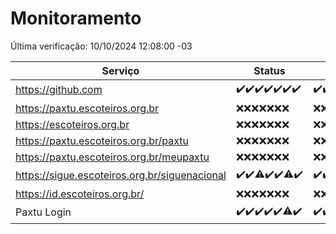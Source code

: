 # Monitoramento

Última verificação: 10/10/2024 12:08:00 -03

|Serviço|Status|Últimas 24h|
|---|---|---|
|https://github.com|<span title="2024-10-03: OK=23">✔️</span><span title="2024-10-04: OK=23">✔️</span><span title="2024-10-05: OK=23">✔️</span><span title="2024-10-06: OK=23">✔️</span><span title="2024-10-07: OK=23">✔️</span><span title="2024-10-08: OK=23">✔️</span><span title="2024-10-09: OK=15">✔️</span>|<span title="09/10/2024 13:09:00 -03 : 200">✔️</span><span title="09/10/2024 14:07:00 -03 : 200">✔️</span><span title="09/10/2024 15:10:00 -03 : 200">✔️</span><span title="09/10/2024 16:06:00 -03 : 200">✔️</span><span title="09/10/2024 17:08:00 -03 : 200">✔️</span><span title="09/10/2024 18:07:00 -03 : 200">✔️</span><span title="09/10/2024 19:07:00 -03 : 200">✔️</span><span title="09/10/2024 20:09:00 -03 : 200">✔️</span><span title="09/10/2024 21:39:00 -03 : 200">✔️</span><span title="09/10/2024 23:10:00 -03 : 200">✔️</span><span title="10/10/2024 00:14:00 -03 : 200">✔️</span><span title="10/10/2024 01:10:00 -03 : 200">✔️</span><span title="10/10/2024 02:08:00 -03 : 200">✔️</span><span title="10/10/2024 03:12:00 -03 : 200">✔️</span><span title="10/10/2024 04:08:00 -03 : 200">✔️</span><span title="10/10/2024 05:11:00 -03 : 200">✔️</span><span title="10/10/2024 06:08:00 -03 : 200">✔️</span><span title="10/10/2024 07:08:00 -03 : 200">✔️</span><span title="10/10/2024 08:07:00 -03 : 200">✔️</span><span title="10/10/2024 09:15:00 -03 : 200">✔️</span><span title="10/10/2024 10:17:00 -03 : 200">✔️</span><span title="10/10/2024 11:07:00 -03 : 200">✔️</span><span title="10/10/2024 12:08:00 -03 : 200">✔️</span>|
|https://paxtu.escoteiros.org.br|<span title="2024-10-03: Falhas=23">❌</span><span title="2024-10-04: Falhas=23">❌</span><span title="2024-10-05: Falhas=23">❌</span><span title="2024-10-06: Falhas=23">❌</span><span title="2024-10-07: Falhas=23">❌</span><span title="2024-10-08: Falhas=23">❌</span><span title="2024-10-09: Falhas=15">❌</span>|<span title="09/10/2024 13:09:00 -03 : 403">❌</span><span title="09/10/2024 14:07:00 -03 : 403">❌</span><span title="09/10/2024 15:10:00 -03 : 403">❌</span><span title="09/10/2024 16:06:00 -03 : 403">❌</span><span title="09/10/2024 17:08:00 -03 : 403">❌</span><span title="09/10/2024 18:07:00 -03 : 403">❌</span><span title="09/10/2024 19:07:00 -03 : 403">❌</span><span title="09/10/2024 20:09:00 -03 : 403">❌</span><span title="09/10/2024 21:39:00 -03 : 403">❌</span><span title="09/10/2024 23:10:00 -03 : 403">❌</span><span title="10/10/2024 00:14:00 -03 : 403">❌</span><span title="10/10/2024 01:10:00 -03 : 403">❌</span><span title="10/10/2024 02:08:00 -03 : 403">❌</span><span title="10/10/2024 03:12:00 -03 : 403">❌</span><span title="10/10/2024 04:08:00 -03 : 403">❌</span><span title="10/10/2024 05:11:00 -03 : 403">❌</span><span title="10/10/2024 06:08:00 -03 : 403">❌</span><span title="10/10/2024 07:08:00 -03 : 403">❌</span><span title="10/10/2024 08:07:00 -03 : 403">❌</span><span title="10/10/2024 09:15:00 -03 : 403">❌</span><span title="10/10/2024 10:17:00 -03 : 403">❌</span><span title="10/10/2024 11:07:00 -03 : 403">❌</span><span title="10/10/2024 12:08:00 -03 : 403">❌</span>|
|https://escoteiros.org.br|<span title="2024-10-03: Falhas=23">❌</span><span title="2024-10-04: Falhas=23">❌</span><span title="2024-10-05: Falhas=23">❌</span><span title="2024-10-06: Falhas=23">❌</span><span title="2024-10-07: Falhas=23">❌</span><span title="2024-10-08: Falhas=23">❌</span><span title="2024-10-09: Falhas=15">❌</span>|<span title="09/10/2024 13:09:00 -03 : 403">❌</span><span title="09/10/2024 14:07:00 -03 : 403">❌</span><span title="09/10/2024 15:10:00 -03 : 403">❌</span><span title="09/10/2024 16:06:00 -03 : 403">❌</span><span title="09/10/2024 17:09:00 -03 : 403">❌</span><span title="09/10/2024 18:07:00 -03 : 403">❌</span><span title="09/10/2024 19:07:00 -03 : 403">❌</span><span title="09/10/2024 20:09:00 -03 : 403">❌</span><span title="09/10/2024 21:39:00 -03 : 403">❌</span><span title="09/10/2024 23:10:00 -03 : 403">❌</span><span title="10/10/2024 00:14:00 -03 : 403">❌</span><span title="10/10/2024 01:10:00 -03 : 403">❌</span><span title="10/10/2024 02:08:00 -03 : 403">❌</span><span title="10/10/2024 03:12:00 -03 : 403">❌</span><span title="10/10/2024 04:08:00 -03 : 403">❌</span><span title="10/10/2024 05:11:00 -03 : 403">❌</span><span title="10/10/2024 06:08:00 -03 : 403">❌</span><span title="10/10/2024 07:08:00 -03 : 403">❌</span><span title="10/10/2024 08:07:00 -03 : 403">❌</span><span title="10/10/2024 09:15:00 -03 : 403">❌</span><span title="10/10/2024 10:17:00 -03 : 403">❌</span><span title="10/10/2024 11:07:00 -03 : 403">❌</span><span title="10/10/2024 12:08:00 -03 : 403">❌</span>|
|https://paxtu.escoteiros.org.br/paxtu|<span title="2024-10-03: Falhas=23">❌</span><span title="2024-10-04: Falhas=23">❌</span><span title="2024-10-05: Falhas=23">❌</span><span title="2024-10-06: Falhas=23">❌</span><span title="2024-10-07: Falhas=23">❌</span><span title="2024-10-08: Falhas=23">❌</span><span title="2024-10-09: Falhas=15">❌</span>|<span title="09/10/2024 13:09:00 -03 : 403">❌</span><span title="09/10/2024 14:07:00 -03 : 403">❌</span><span title="09/10/2024 15:10:00 -03 : 403">❌</span><span title="09/10/2024 16:06:00 -03 : 403">❌</span><span title="09/10/2024 17:09:00 -03 : 403">❌</span><span title="09/10/2024 18:07:00 -03 : 403">❌</span><span title="09/10/2024 19:07:00 -03 : 403">❌</span><span title="09/10/2024 20:09:00 -03 : 403">❌</span><span title="09/10/2024 21:39:00 -03 : 403">❌</span><span title="09/10/2024 23:10:00 -03 : 403">❌</span><span title="10/10/2024 00:14:00 -03 : 403">❌</span><span title="10/10/2024 01:10:00 -03 : 403">❌</span><span title="10/10/2024 02:08:00 -03 : 403">❌</span><span title="10/10/2024 03:12:00 -03 : 403">❌</span><span title="10/10/2024 04:08:00 -03 : 403">❌</span><span title="10/10/2024 05:11:00 -03 : 403">❌</span><span title="10/10/2024 06:08:00 -03 : 403">❌</span><span title="10/10/2024 07:08:00 -03 : 403">❌</span><span title="10/10/2024 08:07:00 -03 : 403">❌</span><span title="10/10/2024 09:15:00 -03 : 403">❌</span><span title="10/10/2024 10:17:00 -03 : 403">❌</span><span title="10/10/2024 11:07:00 -03 : 403">❌</span><span title="10/10/2024 12:08:00 -03 : 403">❌</span>|
|https://paxtu.escoteiros.org.br/meupaxtu|<span title="2024-10-03: Falhas=23">❌</span><span title="2024-10-04: Falhas=23">❌</span><span title="2024-10-05: Falhas=23">❌</span><span title="2024-10-06: Falhas=23">❌</span><span title="2024-10-07: Falhas=23">❌</span><span title="2024-10-08: Falhas=23">❌</span><span title="2024-10-09: Falhas=15">❌</span>|<span title="09/10/2024 13:09:00 -03 : 403">❌</span><span title="09/10/2024 14:07:00 -03 : 403">❌</span><span title="09/10/2024 15:10:00 -03 : 403">❌</span><span title="09/10/2024 16:06:00 -03 : 403">❌</span><span title="09/10/2024 17:09:00 -03 : 403">❌</span><span title="09/10/2024 18:07:00 -03 : 403">❌</span><span title="09/10/2024 19:07:00 -03 : 403">❌</span><span title="09/10/2024 20:09:00 -03 : 403">❌</span><span title="09/10/2024 21:39:00 -03 : 403">❌</span><span title="09/10/2024 23:10:00 -03 : 403">❌</span><span title="10/10/2024 00:14:00 -03 : 403">❌</span><span title="10/10/2024 01:10:00 -03 : 403">❌</span><span title="10/10/2024 02:08:00 -03 : 403">❌</span><span title="10/10/2024 03:12:00 -03 : 403">❌</span><span title="10/10/2024 04:08:00 -03 : 403">❌</span><span title="10/10/2024 05:11:00 -03 : 403">❌</span><span title="10/10/2024 06:08:00 -03 : 403">❌</span><span title="10/10/2024 07:08:00 -03 : 403">❌</span><span title="10/10/2024 08:07:00 -03 : 403">❌</span><span title="10/10/2024 09:15:00 -03 : 403">❌</span><span title="10/10/2024 10:17:00 -03 : 403">❌</span><span title="10/10/2024 11:07:00 -03 : 403">❌</span><span title="10/10/2024 12:08:00 -03 : 403">❌</span>|
|https://sigue.escoteiros.org.br/siguenacional|<span title="2024-10-03: OK=23">✔️</span><span title="2024-10-04: OK=23">✔️</span><span title="2024-10-05: OK=22, Falhas=1">⚠️</span><span title="2024-10-06: OK=23">✔️</span><span title="2024-10-07: OK=23">✔️</span><span title="2024-10-08: OK=22, Falhas=1">⚠️</span><span title="2024-10-09: OK=15">✔️</span>|<span title="09/10/2024 13:09:00 -03 : 200">✔️</span><span title="09/10/2024 14:07:00 -03 : 200">✔️</span><span title="09/10/2024 15:10:00 -03 : 200">✔️</span><span title="09/10/2024 16:06:00 -03 : 0">❌</span><span title="09/10/2024 17:09:00 -03 : 200">✔️</span><span title="09/10/2024 18:07:00 -03 : 200">✔️</span><span title="09/10/2024 19:07:00 -03 : 200">✔️</span><span title="09/10/2024 20:09:00 -03 : 200">✔️</span><span title="09/10/2024 21:39:00 -03 : 200">✔️</span><span title="09/10/2024 23:10:00 -03 : 200">✔️</span><span title="10/10/2024 00:14:00 -03 : 200">✔️</span><span title="10/10/2024 01:10:00 -03 : 200">✔️</span><span title="10/10/2024 02:08:00 -03 : 200">✔️</span><span title="10/10/2024 03:12:00 -03 : 200">✔️</span><span title="10/10/2024 04:08:00 -03 : 200">✔️</span><span title="10/10/2024 05:11:00 -03 : 200">✔️</span><span title="10/10/2024 06:08:00 -03 : 200">✔️</span><span title="10/10/2024 07:08:00 -03 : 200">✔️</span><span title="10/10/2024 08:07:00 -03 : 200">✔️</span><span title="10/10/2024 09:15:00 -03 : 200">✔️</span><span title="10/10/2024 10:17:00 -03 : 200">✔️</span><span title="10/10/2024 11:07:00 -03 : 200">✔️</span><span title="10/10/2024 12:08:00 -03 : 200">✔️</span>|
|https://id.escoteiros.org.br/|<span title="2024-10-03: Falhas=23">❌</span><span title="2024-10-04: Falhas=23">❌</span><span title="2024-10-05: Falhas=23">❌</span><span title="2024-10-06: Falhas=23">❌</span><span title="2024-10-07: Falhas=23">❌</span><span title="2024-10-08: Falhas=23">❌</span><span title="2024-10-09: Falhas=15">❌</span>|<span title="09/10/2024 13:09:00 -03 : 403">❌</span><span title="09/10/2024 14:07:00 -03 : 403">❌</span><span title="09/10/2024 15:10:00 -03 : 403">❌</span><span title="09/10/2024 16:06:00 -03 : 403">❌</span><span title="09/10/2024 17:09:00 -03 : 403">❌</span><span title="09/10/2024 18:07:00 -03 : 403">❌</span><span title="09/10/2024 19:07:00 -03 : 403">❌</span><span title="09/10/2024 20:09:00 -03 : 403">❌</span><span title="09/10/2024 21:39:00 -03 : 403">❌</span><span title="09/10/2024 23:10:00 -03 : 403">❌</span><span title="10/10/2024 00:14:00 -03 : 403">❌</span><span title="10/10/2024 01:10:00 -03 : 403">❌</span><span title="10/10/2024 02:08:00 -03 : 403">❌</span><span title="10/10/2024 03:12:00 -03 : 403">❌</span><span title="10/10/2024 04:08:00 -03 : 403">❌</span><span title="10/10/2024 05:11:00 -03 : 403">❌</span><span title="10/10/2024 06:08:00 -03 : 403">❌</span><span title="10/10/2024 07:08:00 -03 : 403">❌</span><span title="10/10/2024 08:07:00 -03 : 403">❌</span><span title="10/10/2024 09:15:00 -03 : 403">❌</span><span title="10/10/2024 10:17:00 -03 : 403">❌</span><span title="10/10/2024 11:07:00 -03 : 403">❌</span><span title="10/10/2024 12:08:00 -03 : 403">❌</span>|
|Paxtu Login|<span title="2024-10-03: OK=23">✔️</span><span title="2024-10-04: OK=23">✔️</span><span title="2024-10-05: OK=23">✔️</span><span title="2024-10-06: OK=23">✔️</span><span title="2024-10-07: OK=23">✔️</span><span title="2024-10-08: OK=22, Falhas=1">⚠️</span><span title="2024-10-09: OK=15">✔️</span>|<span title="09/10/2024 13:09:00 -03 : 200">✔️</span><span title="09/10/2024 14:07:00 -03 : 200">✔️</span><span title="09/10/2024 15:10:00 -03 : 200">✔️</span><span title="09/10/2024 16:06:00 -03 : 200">✔️</span><span title="09/10/2024 17:09:00 -03 : 200">✔️</span><span title="09/10/2024 18:07:00 -03 : 200">✔️</span><span title="09/10/2024 19:07:00 -03 : 200">✔️</span><span title="09/10/2024 20:09:00 -03 : 200">✔️</span><span title="09/10/2024 21:39:00 -03 : 200">✔️</span><span title="09/10/2024 23:10:00 -03 : 200">✔️</span><span title="10/10/2024 00:14:00 -03 : 200">✔️</span><span title="10/10/2024 01:10:00 -03 : 200">✔️</span><span title="10/10/2024 02:08:00 -03 : 200">✔️</span><span title="10/10/2024 03:12:00 -03 : 200">✔️</span><span title="10/10/2024 04:08:00 -03 : 200">✔️</span><span title="10/10/2024 05:11:00 -03 : 200">✔️</span><span title="10/10/2024 06:08:00 -03 : 200">✔️</span><span title="10/10/2024 07:08:00 -03 : 200">✔️</span><span title="10/10/2024 08:07:00 -03 : 200">✔️</span><span title="10/10/2024 09:15:00 -03 : 200">✔️</span><span title="10/10/2024 10:17:00 -03 : 200">✔️</span><span title="10/10/2024 11:07:00 -03 : 200">✔️</span><span title="10/10/2024 12:08:00 -03 : 200">✔️</span>|
